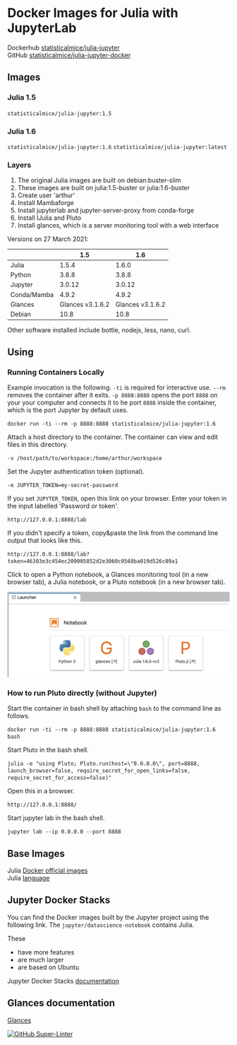 # Docker Images for Julia with JupyterLab

Dockerhub [statisticalmice/julia-jupyter](https://hub.docker.com/repository/docker/statisticalmice/julia-jupyter)  
GitHub [statisticalmice/julia-jupyter-docker](https://github.com/StatisticalMice/julia-jupyter-docker)

## Images

### Julia 1.5

`statisticalmice/julia-jupyter:1.5`  

### Julia 1.6

`statisticalmice/julia-jupyter:1.6`
`statisticalmice/julia-jupyter:latest`

### Layers

1. The original Julia images are built on debian:buster-slim
2. These images are built on julia:1.5-buster or julia:1.6-buster
3. Create user 'arthur'
4. Install Mambaforge
5. Install jupyterlab and jupyter-server-proxy from conda-forge
6. Install IJulia and Pluto
7. Install glances, which is a server monitoring tool with a web interface

Versions on 27 March 2021:  

|        | 1.5 | 1.6 |
|---------|-------|-----------|
| Julia   | 1.5.4 | 1.6.0 |
| Python  | 3.8.8   | 3.8.8     |
| Jupyter | 3.0.12  | 3.0.12    |
| Conda/Mamba   | 4.9.2   | 4.9.2     |
| Glances | Glances v3.1.6.2 | Glances v3.1.6.2|
| Debian  | 10.8  | 10.8      |

Other software installed include bottle, nodejs, less, nano, curl.

## Using

### Running Containers Locally

Example invocation is the following. `-ti` is required for interactive use. `--rm` removes the container after it exits. `-p 8888:8888` opens the port `8888` on your your computer and connects it to he port `8888` inside the container, which is the port Jupyter by default uses.

```text
docker run -ti --rm -p 8888:8888 statisticalmice/julia-jupyter:1.6
```

Attach a host directory to the container. The container can view and edit files in this directory.

```text
-v /host/path/to/workspace:/home/arthur/workspace
```

Set the Jupyter authentication token (optional).

```text
-e JUPYTER_TOKEN=my-secret-password
```

If you set `JUPYTER_TOKEN`, open this link on your browser. Enter your token in the input labelled 'Password or token'.

```text
http://127.0.0.1:8888/lab
```

If you didn't specify a token, copy&paste the link from the command line output that looks like this.

```text
http://127.0.0.1:8888/lab?token=46303e3c454ec209005852d2e3060c0568ba019d526c09a1
```

Click to open a Python notebook, a Glances monitoring tool (in a new browser tab), a Julia notebook, or a Pluto notebook (in a new browser tab).

![notebook launcher image](https://raw.githubusercontent.com/StatisticalMice/julia-jupyter-docker/main/launcher.png "Launcher")

### How to run Pluto directly (without Jupyter)

Start the container in bash shell by attaching `bash` to the command line as follows.

```text
docker run -ti --rm -p 8888:8888 statisticalmice/julia-jupyter:1.6 bash
```

Start Pluto in the bash shell.

```text
julia -e "using Pluto; Pluto.run(host=\"0.0.0.0\", port=8888, launch_browser=false, require_secret_for_open_links=false, require_secret_for_access=false)"
```

Open this in a browser.

```text
http://127.0.0.1:8888/
```
Start jupyter lab in the bash shell.

```text
jupyter lab --ip 0.0.0.0 --port 8888
```

## Base Images

Julia [Docker official images](https://hub.docker.com/_/julia)  
Julia [language](https://julialang.org)

## Jupyter Docker Stacks

You can find the Docker images built by the Jupyter project using the following link. The `jupyter/datascience-notebook` contains Julia.

These
* have more features
* are much larger
* are based on Ubuntu

Jupyter Docker Stacks [documentation](https://jupyter-docker-stacks.readthedocs.io/en/latest/)

## Glances documentation

[Glances](https://glances.readthedocs.io/en/latest/)

[![GitHub Super-Linter](https://github.com/StatisticalMice/julia-jupyter-docker/workflows/Super-Linter/badge.svg)](https://github.com/marketplace/actions/super-linter)
